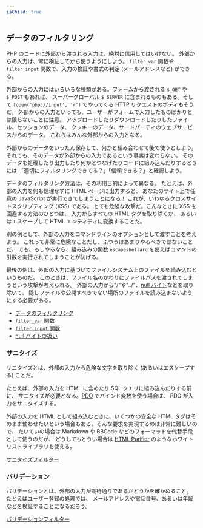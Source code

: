 ```yaml
---
isChild: true
---
```


## データのフィルタリング

PHP のコードに外部から渡される入力は、絶対に信用してはいけない。
外部からの入力は、常に検証してから使うようにしよう。
`filter_var` 関数や `filter_input` 関数で、入力の検証や書式の判定 (メールアドレスなど)
ができる。

外部からの入力にはいろいろな種類がある。フォームから渡される `$_GET` や `$_POST` もあれば、
スーパーグローバル `$_SERVER` に含まれるものもある。そして
`fopen('php://input', 'r')` でやってくる HTTP リクエストのボディもそうだ。
外部からの入力といっても、ユーザーがフォームで入力したものばかりとは限らないことに注意。
アップロードしたりダウンロードしたりしたファイル、セッションのデータ、
クッキーのデータ、サードパーティのウェブサービスからのデータ。
これらはみんな外部からの入力となる。

外部からのデータをいったん保存して、何かと組み合わせて後で使うとしよう。
それでも、そのデータが外部からの入力であるという事実は変わらない。
そのデータを処理したり出力したり何かとつなげたりコードに組み込んだりするときには
「適切にフィルタリングできてる？」「信頼できる？」と確認しよう。

データのフィルタリング方法は、その利用目的によって異なる。
たとえば、外部の入力を何も処理せずに HTML ページに出力すると、
あなたのサイト上で任意の JavaScript が実行できてしまうことになる！
これが、いわゆるクロスサイトスクリプティング (XSS) である。
とても危険な攻撃だ。こんなときに XSS を回避する方法のひとつは、
入力からすべての HTML タグを取り除くか、
あるいはエスケープして HTML エンティティに変換することだ。

別の例として、外部の入力をコマンドラインのオプションとして渡すことを考えよう。
これって非常に危険なことだし、ふつうはあまりやるべきではないことだ。
でも、もしやるなら、組み込みの関数 `escapeshellarg`
を使えばコマンドの引数を実行されてしまうことが防げる。

最後の例は、外部の入力に基づいてファイルシステム上のファイルを読み込むというものだ。
このときは、ファイル名のかわりにファイルパスを渡されてしまうという攻撃が考えられる。
外部の入力から"/"や"../"、[null バイト][6]などを取り除いて、
隠しファイルや公開すべきでない場所のファイルを読み込まないようにする必要がある。

* [データのフィルタリング][1]
* [`filter_var` 関数][4]
* [`filter_input` 関数][5]
* [null バイトの扱い][6]

### サニタイズ

サニタイズとは、外部の入力から危険な文字を取り除く (あるいはエスケープする) ことだ。

たとえば、外部の入力を HTML に含めたり SQL クエリに組み込んだりする前に、
サニタイズが必要となる。[PDO](#databases) でバインド変数を使う場合は、
PDO が入力をサニタイズする。

外部の入力を HTML として組み込むときに、いくつかの安全な HTML
タグはそのまま使わせたいという場合もある。そんな要求を実現するのは非常に難しいので、
たいていの場合は Markdown や BBCode などのフォーマットを代替手段として使うのだが、
どうしてもとうい場合は [HTML Purifier][html-purifier]
のようなホワイトリストライブラリを使える。

[サニタイズフィルター][2]

### バリデーション

バリデーションとは、外部の入力が期待通りであるかどうかを確かめること。
たとえばユーザー登録の処理では、
メールアドレスや電話番号、あるいは年齢などを検証することになるだろう。

[バリデーションフィルター][3]

[1]: http://www.php.net/manual/ja/book.filter.php
[2]: http://www.php.net/manual/ja/filter.filters.sanitize.php
[3]: http://www.php.net/manual/ja/filter.filters.validate.php
[4]: http://php.net/manual/ja/function.filter-var.php
[5]: http://www.php.net/manual/ja/function.filter-input.php
[6]: http://php.net/manual/ja/security.filesystem.nullbytes.php
[html-purifier]: http://htmlpurifier.org/
